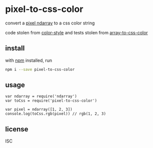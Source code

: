 # pixel-to-css-color

convert a [pixel ndarray](https://github.com/livejs/ndpixels) to a css color string

code stolen from [color-style](https://github.com/mattdesl/color-style/blob/master/index.js) and tests stolen from [array-to-css-color](https://github.com/tmpvar/array-to-css-color/blob/master/test.js)

## install

with [npm](https://npmjs.org) installed, run

```bash
npm i --save pixel-to-css-color
```

## usage

```
var ndarray = require('ndarray')
var toCss = require('pixel-to-css-color')

var pixel = ndarray([1, 2, 3])
console.log(toCss.rgb(pixel)) // rgb(1, 2, 3)
```

## license

ISC

